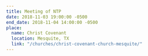 ```yaml
---
title: Meeting of NTP
date: 2018-11-03 19:00:00 -0500
end_date: 2018-11-04 14:00:00 -0500
place:
  name: Christ Covenant
  location: Mesquite, TX
  link: "/churches/christ-covenant-church-mesquite/"
---
```

